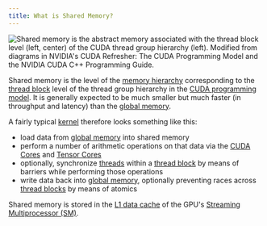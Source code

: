 ```yaml
---
title: What is Shared Memory?
---
```


![Shared memory is the abstract memory associated with the [thread block](/gpu-glossary/device-software/thread-block) level (left, center) of the CUDA thread group hierarchy (left). Modified from diagrams in NVIDIA's [CUDA Refresher: The CUDA Programming Model](https://developer.nvidia.com/blog/cuda-refresher-cuda-programming-model/) and the NVIDIA [CUDA C++ Programming Guide](https://docs.nvidia.com/cuda/cuda-c-programming-guide/index.html#programming-model).](themed-image://cuda-programming-model.svg)

Shared memory is the level of the
[memory hierarchy](/gpu-glossary/device-software/memory-hierarchy) corresponding
to the [thread block](/gpu-glossary/device-software/thread-block) level of the
thread group hierarchy in the
[CUDA programming model](/gpu-glossary/device-software/cuda-programming-model).
It is generally expected to be much smaller but much faster (in throughput and
latency) than the [global memory](/gpu-glossary/device-software/global-memory).

A fairly typical [kernel](/gpu-glossary/device-software/kernel) therefore looks
something like this:

- load data from [global memory](/gpu-glossary/device-software/global-memory)
  into shared memory
- perform a number of arithmetic operations on that data via the
  [CUDA Cores](/gpu-glossary/device-hardware/cuda-core) and
  [Tensor Cores](/gpu-glossary/device-hardware/tensor-core)
- optionally, synchronize [threads](/gpu-glossary/device-software/thread) within
  a [thread block](/gpu-glossary/device-software/thread-block) by means of
  barriers while performing those operations
- write data back into
  [global memory](/gpu-glossary/device-software/global-memory), optionally
  preventing races across
  [thread blocks](/gpu-glossary/device-software/thread-block) by means of
  atomics

Shared memory is stored in the
[L1 data cache](/gpu-glossary/device-hardware/l1-data-cache) of the GPU's
[Streaming Multiprocessor (SM)](/gpu-glossary/device-hardware/streaming-multiprocessor).
